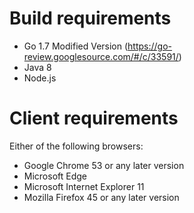 # Build requirements
* Go 1.7 Modified Version (https://go-review.googlesource.com/#/c/33591/)
* Java 8
* Node.js

# Client requirements
Either of the following browsers:

* Google Chrome 53 or any later version
* Microsoft Edge
* Microsoft Internet Explorer 11
* Mozilla Firefox 45 or any later version
